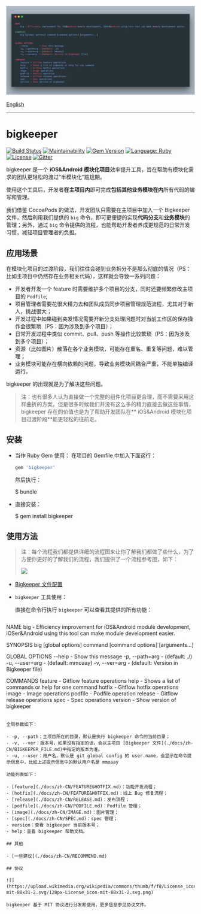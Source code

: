 ![](./resources/banner.png)

[English](./docs/en-US/README.md)

---

# bigkeeper

[![Build Status](https://travis-ci.org/BigKeeper/bigkeeper.svg?branch=master)](https://travis-ci.org/BigKeeper/bigkeeper)
[![Maintainability](https://api.codeclimate.com/v1/badges/c6dc4161e84fcec9a890/maintainability)](https://codeclimate.com/github/BigKeeper/big-keeper/maintainability)
[![Gem Version](https://badge.fury.io/rb/bigkeeper.svg)](https://rubygems.org/gems/bigkeeper)
[![Language: Ruby](https://img.shields.io/badge/language-Ruby-da212f.svg)](https://www.ruby-lang.org/)
[![License](https://img.shields.io/badge/license-MIT-000000.svg)](https://github.com/BigKeeper/big-keeper/blob/master/LICENSE)
[![Gitter](https://img.shields.io/gitter/room/BigKeeper/BigKeeper.svg)](https://gitter.im/Big-Keeper/Lobby)

bigkeeper 是一个 **iOS&Android 模块化项目**效率提升工具，旨在帮助有模块化需求的团队更轻松的渡过“半模块化”尴尬期。

使用这个工具后，开发者**在主项目内**即可完成**包括其他业务模块在内**所有代码的编写和管理。

我们借鉴 CocoaPods 的做法，开发团队只需要在主项目中加入一个 Bigkeeper 文件，然后利用我们提供的 `big` 命令，即可更便捷的实现**代码分支**和**业务模块**的管理；另外，通过 `big` 命令提供的流程，也能帮助开发者养成更规范的日常开发习惯，减轻项目管理者的负担。

## 应用场景

在模块化项目的过渡阶段，我们往往会碰到业务拆分不是那么彻底的情况（PS：比如主项目中仍然存在业务相关代码），这样就会导致一系列问题：

- 开发者开发一个 feature 时需要维护多个项目的分支，同时还要频繁修改主项目的 `Podfile`;
- 项目管理者需要花很大精力去和团队成员同步项目管理规范流程，尤其对于新人，挑战很大；
- 开发过程中如果碰到突发情况需要开新分支处理问题时对当前工作区的保存操作会很繁琐（PS：因为涉及到多个项目）；
- 日常开发过程中类似 commit、pull、push 等操作比较繁琐（PS：因为涉及到多个项目）；
- 资源（比如图片）散落在各个业务模块，可能存在重名、重复等问题，难以管理；
- 业务模块可能存在横向依赖的问题，导致业务模块间耦合严重，不能单独编译运行。

bigkeeper 的出现就是为了解决这些问题。

> 注：也有很多人认为直接做一个完整的组件化项目更合理，而不需要采用这样曲折的方案，但是很多时候我们并没有这么多的精力直接去做这些事情，bigkeeper 存在的价值也是为了帮助开发团队在** iOS&Android 模块化项目过渡阶段**能更轻松的往前走。

## 安装

- 当作 Ruby Gem 使用：
  在项目的 Gemfile 中加入下面这行：

  ```ruby
  gem 'bigkeeper'
  ```

  然后执行：

    $ bundle

- 直接安装：

    $ gem install bigkeeper

## 使用方法

> 注：每个流程我们都提供详细的流程图来让你了解我们都做了些什么，为了方便你更好的了解我们的流程，我们提供了一个流程参考图，如下：
>
> ![](./resources/keynote/big-keeper-readme-feature/big-keeper-readme-feature.001.jpeg)

- [Bigkeeper 文件配置](./docs/zh-CN/BIGKEEPER_FILE.md)
- `bigkeeper` 工具使用：

  直接在命令行执行 `bigkeeper` 可以查看其提供的所有功能：

  ```
NAME
    big - Efficiency improvement for iOS&Android module development, iOSer&Android using this tool can make module development easier.

SYNOPSIS
    big [global options] command [command options] [arguments...]


GLOBAL OPTIONS
    --help         - Show this message
    -p, --path=arg - (default: ./)
    -u, --user=arg - (default: mmoaay)
    -v, --ver=arg  - (default: Version in Bigkeeper file)

COMMANDS
    feature - Gitflow feature operations
    help    - Shows a list of commands or help for one command
    hotfix  - Gitflow hotfix operations
    image   - Image operations
    podfile - Podfile operation
    release - Gitflow release operations
    spec    - Spec operations
    version - Show version of bigkeeper
  ```

  全局参数如下：

  - -p, --path：主项目所在的目录，默认是执行 bigkeeper 命令的当前目录；
  - -v, --ver：版本号，如果没有指定的话，会以主项目 [Bigkeeper 文件](./docs/zh-CN/BIGKEEPER_FILE.md)中指定的版本为准。
  - -u, --user：用户名，默认是 git global config 的 user.name，会显示在命令提示信息中，比如上述提示信息中的默认用户名是 mmoaay

  功能列表如下：

  - [feature](./docs/zh-CN/FEATURE&HOTFIX.md)：功能开发流程；
  - [hotfix](./docs/zh-CN/FEATURE&HOTFIX.md)：线上 Bug 修复流程；
  - [release](./docs/zh-CN/RELEASE.md)：发布流程；
  - [podfile](./docs/zh-CN/PODFILE.md)：Podfile 管理；
  - [image](./docs/zh-CN/IMAGE.md)：图片管理；
  - [spec](./docs/zh-CN/SPEC.md)：spec 管理；
  - version：查看 bigkeeper 当前版本号；
  - help：查看 bigkeeper 帮助文档。

## 其他

- [一些建议](./docs/zh-CN/RECOMMEND.md)

## 协议

![](https://upload.wikimedia.org/wikipedia/commons/thumb/f/f8/License_icon-mit-88x31-2.svg/128px-License_icon-mit-88x31-2.svg.png)

bigkeeper 基于 MIT 协议进行分发和使用，更多信息参见协议文件。
